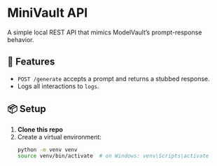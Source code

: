 # MiniVault API

A simple local REST API that mimics ModelVault’s prompt-response behavior.

## 🚀 Features

- `POST /generate` accepts a prompt and returns a stubbed response.
- Logs all interactions to `logs`.

## 📦 Setup

1. **Clone this repo**
2. Create a virtual environment:
   ```bash
   python -m venv venv
   source venv/bin/activate  # on Windows: venv\Scripts\activate
